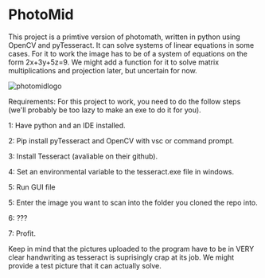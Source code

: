 # PhotoMid
This project is a primtive version of photomath, written in python using OpenCV and pyTesseract. It can solve systems of linear equations in some cases. For it to work the image has to be of a system of equations on the form 2x+3y+5z=9. We might add a function for it to solve matrix multiplications and projection later, but uncertain for now.

![photomidlogo](https://user-images.githubusercontent.com/126884012/234819996-3f6d8a5b-4718-489c-ae39-542cdc4fea6b.png)

Requirements: For this project to work, you need to do the follow steps (we'll probably be too lazy to make an exe to do it for you).

1: Have python and an IDE installed.

2: Pip install pyTesseract and OpenCV with vsc or command prompt.

3: Install Tesseract (avaliable on their github).

4: Set an environmental variable to the tesseract.exe file in windows.

5: Run GUI file

5: Enter the image you want to scan into the folder you cloned the repo into.

6: ???

7: Profit.


Keep in mind that the pictures uploaded to the program have to be in VERY clear handwriting as tesseract is suprisingly crap at its job. We might provide a test picture that it can actually solve. 
